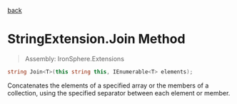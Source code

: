﻿

[back](/IronSphere.Extensions/types/StringExtension)

# StringExtension.Join Method

> Assembly: IronSphere.Extensions

```csharp
string Join<T>(this string this, IEnumerable<T> elements);
```

Concatenates the elements of a specified array or the members of a collection, using the specified separator between each element or member.

 